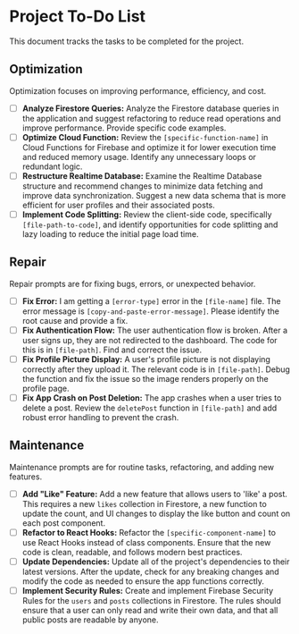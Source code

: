 # Project To-Do List

This document tracks the tasks to be completed for the project.

## Optimization

Optimization focuses on improving performance, efficiency, and cost.

- [ ] **Analyze Firestore Queries:** Analyze the Firestore database queries in the application and suggest refactoring to reduce read operations and improve performance. Provide specific code examples.
- [ ] **Optimize Cloud Function:** Review the `[specific-function-name]` in Cloud Functions for Firebase and optimize it for lower execution time and reduced memory usage. Identify any unnecessary loops or redundant logic.
- [ ] **Restructure Realtime Database:** Examine the Realtime Database structure and recommend changes to minimize data fetching and improve data synchronization. Suggest a new data schema that is more efficient for user profiles and their associated posts.
- [ ] **Implement Code Splitting:** Review the client-side code, specifically `[file-path-to-code]`, and identify opportunities for code splitting and lazy loading to reduce the initial page load time.

## Repair

Repair prompts are for fixing bugs, errors, or unexpected behavior.

- [ ] **Fix Error:** I am getting a `[error-type]` error in the `[file-name]` file. The error message is `[copy-and-paste-error-message]`. Please identify the root cause and provide a fix.
- [ ] **Fix Authentication Flow:** The user authentication flow is broken. After a user signs up, they are not redirected to the dashboard. The code for this is in `[file-path]`. Find and correct the issue.
- [ ] **Fix Profile Picture Display:** A user's profile picture is not displaying correctly after they upload it. The relevant code is in `[file-path]`. Debug the function and fix the issue so the image renders properly on the profile page.
- [ ] **Fix App Crash on Post Deletion:** The app crashes when a user tries to delete a post. Review the `deletePost` function in `[file-path]` and add robust error handling to prevent the crash.

## Maintenance

Maintenance prompts are for routine tasks, refactoring, and adding new features.

- [ ] **Add "Like" Feature:** Add a new feature that allows users to 'like' a post. This requires a new `likes` collection in Firestore, a new function to update the count, and UI changes to display the like button and count on each post component.
- [ ] **Refactor to React Hooks:** Refactor the `[specific-component-name]` to use React Hooks instead of class components. Ensure that the new code is clean, readable, and follows modern best practices.
- [ ] **Update Dependencies:** Update all of the project's dependencies to their latest versions. After the update, check for any breaking changes and modify the code as needed to ensure the app functions correctly.
- [ ] **Implement Security Rules:** Create and implement Firebase Security Rules for the `users` and `posts` collections in Firestore. The rules should ensure that a user can only read and write their own data, and that all public posts are readable by anyone.
